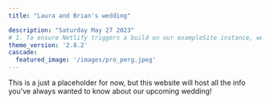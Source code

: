 ```yaml
---
title: "Laura and Brian's wedding"

description: "Saturday May 27 2023"
# 1. To ensure Netlify triggers a build on our exampleSite instance, we need to change a file in the exampleSite directory.
theme_version: '2.8.2'
cascade:
  featured_image: '/images/pro_perg.jpeg'
---
```

This is a just a placeholder for now, but this website will host all the info you've always wanted to know about our upcoming wedding!
